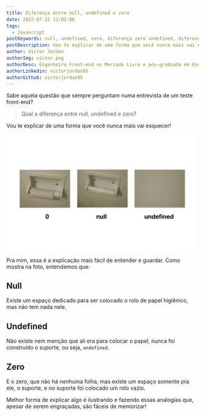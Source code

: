 ```yaml
---
title: Diferença entre null, undefined e zero 
date: 2022-07-22 11:02:08
tags:
  - Javascript
postKeywords: null, undefined, zero, diferença zero undefined, diferenças javascript 0 null,
postDescription: Vou te explicar de uma forma que você nunca mais vai esquecer a diferença entre null, undefined e zero!
author: Victor Jordan
authorImg: victor.png
authorDesc: Engenheiro Front-end no Mercado Livre e pós-graduado em Engenharia de Software pela PUC-MG e formado em Banco de Dados pela Fatec, apaixonado por usabilidade, performance e UX!
authorLinkedin: victorjordan95
authorGithub: victorjordan95
---
```


Sabe aquela questão que sempre perguntam numa entrevista de um teste front-end?
> Qual a diferença entre null, undefined e zero?

Vou te explicar de uma forma que você nunca mais vai esquecer!

<!-- more -->

![Diferença entre null, undefined e zero](/posts/null-undefined.jpeg)

Pra mim, essa é a explicação mais fácil de entender e guardar.
Como mostra na foto, entendemos que:

## Null
Existe um espaço dedicado para ser colocado o rolo de papel higiênico, mas não tem nada nele.

## Undefined
Não existe nem menção que ali era para colocar o papel, nunca foi construído o suporte, ou seja, `undefined`.

## Zero
E o zero, que não há nenhuma folha, mas existe um espaço somente pra ele, o suporte, e no suporte foi colocado um rolo vazio.

Melhor forma de explicar algo é ilustrando e fazendo essas analogias que, apesar de serem engraçadas, são fáceis de memorizar!
